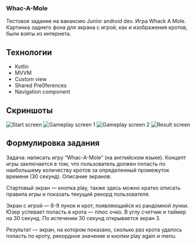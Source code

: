 ### Whac-A-Mole
Тестовое задание на вакансию Junior android dev. Игра Whack A Mole. Картинка заднего фона для экрана с игрой, как и изображения кротов, были взяты из интернета.

## Технологии
 - Kotlin 
 - MVVM
 - Custom view
 - Shared Pre0ferences
 - Navigation component

## Скриншоты
![Start screen](https://github.com/onoprygit/Whac-A-Mole/blob/repo/screenshots/start_screenshot.jpg?raw=true)
![Gameplay screen 1](https://github.com/onoprygit/Whac-A-Mole/blob/repo/screenshots/gameplay_screenshot_2.jpg?raw=true)
![Gameplay screen 2](https://github.com/onoprygit/Whac-A-Mole/blob/repo/screenshots/gameplay_screenshot_1.jpg?raw=true)
![Result screen](https://github.com/onoprygit/Whac-A-Mole/blob/repo/screenshots/result_screenshot.jpg?raw=true)
## Формулировка задания
Задача: написать игру “Whac-A-Mole” (на английском языке). Концепт игры
заключается в том, что пользователь должен попасть по наибольшему
количеству кротов за определенный промежуток времени (30 секунд).
Описание экранов:

Стартовый экран — кнопка play, также здесь можно кратко описать
правила игры и показать текущий рекорд пользователя.

Экран с игрой — 6-9 лунок и крот, появляющийся из рандомной
лунки. Юзер успевает попасть в крота — плюс очко.
В углу счетчик и таймер на 30 секунд. По истечении 30 секунд
открывается экран 3.

Результат — экран, на котором показано, сколько раз крота удалось
попасть по кроту, рекордное значение и кнопки play again и menu.
